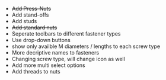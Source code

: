 * ~~Add Press-Nuts~~
* Add stand-offs
* Add studs  
* ~~Add standard nuts~~
* Seperate toolbars to different fastener types
* Use drop-down buttons 
* show only availble M diameters / lengths to each screw type
* More decriptive names to fasteners
* Changing screw type, will change icon as well
* Add more multi select options
* Add threads to nuts
